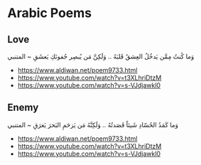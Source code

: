 # Arabic Poems

## Love

وَما كُنتُ مِمَّن يَدخُلُ العِشقُ قَلبَهُ .. وَلَكِنَّ مَن يُبصِر جُفونَكِ يَعشَقِ ~ المتنبي
  * https://www.aldiwan.net/poem9733.html
  * https://www.youtube.com/watch?v=t3XLhriDtzM
  * https://www.youtube.com/watch?v=s-VJdjawkl0

## Enemy

وَما كَمَدُ الحُسّادِ شَيئاً قَصَدتُهُ .. وَلَكِنَّهُ مَن يَزحَمِ البَحرَ يَغرَقِ ~ المتنبي
  * https://www.aldiwan.net/poem9733.html
  * https://www.youtube.com/watch?v=t3XLhriDtzM
  * https://www.youtube.com/watch?v=s-VJdjawkl0


